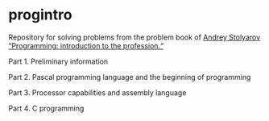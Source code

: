 # progintro
Repository for solving problems from the problem book of [Andrey Stolyarov](http://stolyarov.info) [“Programming: introduction to the profession.“](http://www.stolyarov.info/static/pdf/progintro_taskbook.pdf)

Part 1. Preliminary information

Part 2. Pascal programming language and the beginning of programming

Part 3. Processor capabilities and assembly language

Part 4. C programming
